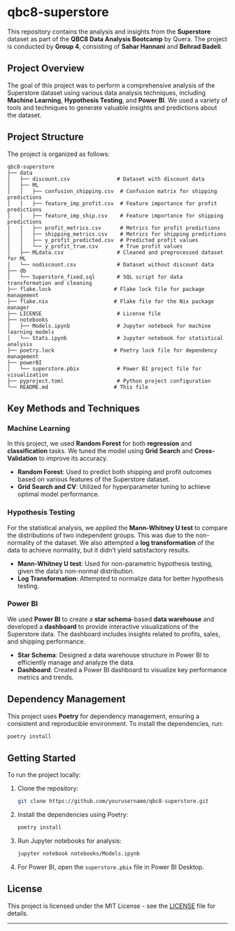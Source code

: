 # qbc8-superstore

This repository contains the analysis and insights from the **Superstore** dataset as part of the **QBC8 Data Analysis Bootcamp** by Quera. The project is conducted by **Group 4**, consisting of **Sahar Hannani** and **Behrad Badeli**.

## Project Overview

The goal of this project was to perform a comprehensive analysis of the Superstore dataset using various data analysis techniques, including **Machine Learning**, **Hypothesis Testing**, and **Power BI**. We used a variety of tools and techniques to generate valuable insights and predictions about the dataset.

## Project Structure

The project is organized as follows:

```
qbc8-superstore
├── data
│   ├── discount.csv               # Dataset with discount data
│   ├── ML
│   │   ├── confusion_shipping.csv  # Confusion matrix for shipping predictions
│   │   ├── feature_imp_profit.csv  # Feature importance for profit predictions
│   │   ├── feature_imp_ship.csv    # Feature importance for shipping predictions
│   │   ├── profit_metrics.csv      # Metrics for profit predictions
│   │   ├── shipping_metrics.csv    # Metrics for shipping predictions
│   │   ├── y_profit_predicted.csv  # Predicted profit values
│   │   └── y_profit_true.csv       # True profit values
│   ├── MLdata.csv                 # Cleaned and preprocessed dataset for ML
│   └── nodiscount.csv             # Dataset without discount data
├── db
│   └── Superstore_fixed.sql       # SQL script for data transformation and cleaning
├── flake.lock                    # Flake lock file for package management
├── flake.nix                     # Flake file for the Nix package manager
├── LICENSE                        # License file
├── notebooks
│   ├── Models.ipynb               # Jupyter notebook for machine learning models
│   └── Stats.ipynb                # Jupyter notebook for statistical analysis
├── poetry.lock                   # Poetry lock file for dependency management
├── powerBI
│   └── superstore.pbix            # Power BI project file for visualization
├── pyproject.toml                 # Python project configuration
└── README.md                     # This file
```

## Key Methods and Techniques

### Machine Learning
In this project, we used **Random Forest** for both **regression** and **classification** tasks. We tuned the model using **Grid Search** and **Cross-Validation** to improve its accuracy. 

- **Random Forest**: Used to predict both shipping and profit outcomes based on various features of the Superstore dataset.
- **Grid Search and CV**: Utilized for hyperparameter tuning to achieve optimal model performance.

### Hypothesis Testing
For the statistical analysis, we applied the **Mann-Whitney U test** to compare the distributions of two independent groups. This was due to the non-normality of the dataset. We also attempted a **log transformation** of the data to achieve normality, but it didn’t yield satisfactory results.

- **Mann-Whitney U test**: Used for non-parametric hypothesis testing, given the data’s non-normal distribution.
- **Log Transformation**: Attempted to normalize data for better hypothesis testing.

### Power BI
We used **Power BI** to create a **star schema**-based **data warehouse** and developed a **dashboard** to provide interactive visualizations of the Superstore data. The dashboard includes insights related to profits, sales, and shipping performance.

- **Star Schema**: Designed a data warehouse structure in Power BI to efficiently manage and analyze the data.
- **Dashboard**: Created a Power BI dashboard to visualize key performance metrics and trends.

## Dependency Management

This project uses **Poetry** for dependency management, ensuring a consistent and reproducible environment. To install the dependencies, run:

```bash
poetry install
```

## Getting Started

To run the project locally:

1. Clone the repository:

   ```bash
   git clone https://github.com/yourusername/qbc8-superstore.git
   ```

2. Install the dependencies using Poetry:

   ```bash
   poetry install
   ```

3. Run Jupyter notebooks for analysis:

   ```bash
   jupyter notebook notebooks/Models.ipynb
   ```

4. For Power BI, open the `superstore.pbix` file in Power BI Desktop.

## License

This project is licensed under the MIT License - see the [LICENSE](LICENSE) file for details.

---
